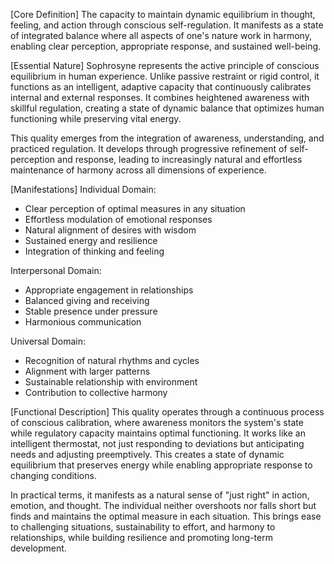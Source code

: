 [Core Definition]
The capacity to maintain dynamic equilibrium in thought, feeling, and action through conscious self-regulation. It manifests as a state of integrated balance where all aspects of one's nature work in harmony, enabling clear perception, appropriate response, and sustained well-being.

[Essential Nature]
Sophrosyne represents the active principle of conscious equilibrium in human experience. Unlike passive restraint or rigid control, it functions as an intelligent, adaptive capacity that continuously calibrates internal and external responses. It combines heightened awareness with skillful regulation, creating a state of dynamic balance that optimizes human functioning while preserving vital energy.

This quality emerges from the integration of awareness, understanding, and practiced regulation. It develops through progressive refinement of self-perception and response, leading to increasingly natural and effortless maintenance of harmony across all dimensions of experience.

[Manifestations]
Individual Domain:
- Clear perception of optimal measures in any situation
- Effortless modulation of emotional responses
- Natural alignment of desires with wisdom
- Sustained energy and resilience
- Integration of thinking and feeling

Interpersonal Domain:
- Appropriate engagement in relationships
- Balanced giving and receiving
- Stable presence under pressure
- Harmonious communication

Universal Domain:
- Recognition of natural rhythms and cycles
- Alignment with larger patterns
- Sustainable relationship with environment
- Contribution to collective harmony

[Functional Description]
This quality operates through a continuous process of conscious calibration, where awareness monitors the system's state while regulatory capacity maintains optimal functioning. It works like an intelligent thermostat, not just responding to deviations but anticipating needs and adjusting preemptively. This creates a state of dynamic equilibrium that preserves energy while enabling appropriate response to changing conditions.

In practical terms, it manifests as a natural sense of "just right" in action, emotion, and thought. The individual neither overshoots nor falls short but finds and maintains the optimal measure in each situation. This brings ease to challenging situations, sustainability to effort, and harmony to relationships, while building resilience and promoting long-term development.